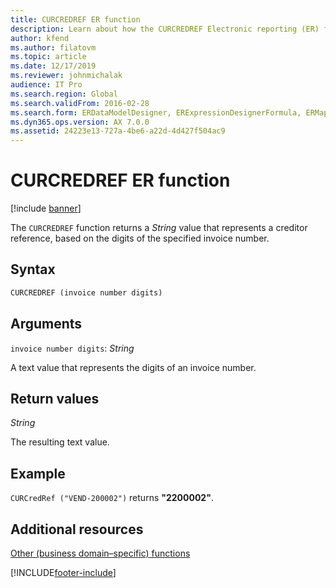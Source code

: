 ```yaml
---
title: CURCREDREF ER function
description: Learn about how the CURCREDREF Electronic reporting (ER) function is used, including syntax strings, arguments, return values, and examples.
author: kfend
ms.author: filatovm
ms.topic: article
ms.date: 12/17/2019
ms.reviewer: johnmichalak
audience: IT Pro
ms.search.region: Global
ms.search.validFrom: 2016-02-28
ms.search.form: ERDataModelDesigner, ERExpressionDesignerFormula, ERMappedFormatDesigner, ERModelMappingDesigner
ms.dyn365.ops.version: AX 7.0.0
ms.assetid: 24223e13-727a-4be6-a22d-4d427f504ac9
---
```


# CURCREDREF ER function

[!include [banner](../includes/banner.md)]

The `CURCREDREF` function returns a *String* value that represents a creditor reference, based on the digits of the specified invoice number.

## Syntax

```vb
CURCREDREF (invoice number digits)
```

## Arguments

`invoice number digits`: *String*

A text value that represents the digits of an invoice number.

## Return values

*String*

The resulting text value.

## Example

`CURCredRef ("VEND-200002")` returns **"2200002"**.

## Additional resources

[Other (business domain–specific) functions](er-functions-category-other.md)


[!INCLUDE[footer-include](../../../includes/footer-banner.md)]
